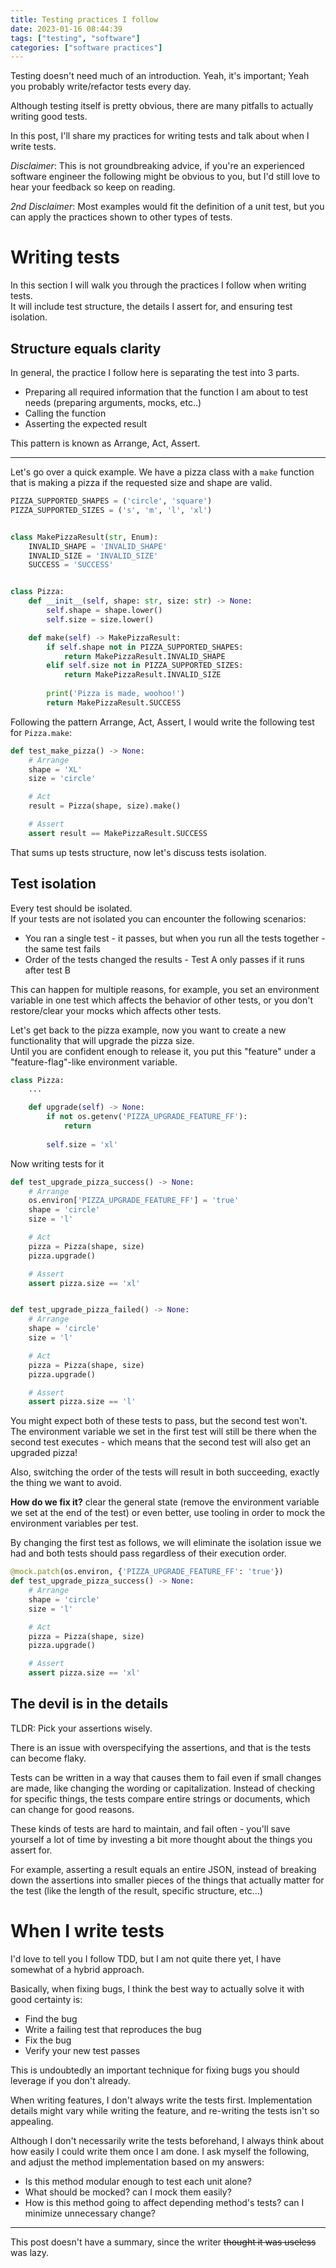 ```yaml
---
title: Testing practices I follow
date: 2023-01-16 08:44:39
tags: ["testing", "software"]
categories: ["software practices"]
---
```


Testing doesn't need much of an introduction. Yeah, it's important; Yeah you probably write/refactor tests every day.  

Although testing itself is pretty obvious, there are many pitfalls to actually writing good tests.  

In this post, I'll share my practices for writing tests and talk about when I write tests.  

*Disclaimer*: This is not groundbreaking advice, if you're an experienced software engineer the following might be obvious to you, but I'd still love to hear your feedback so keep on reading.

*2nd Disclaimer*: Most examples would fit the definition of a unit test, but you can apply the practices shown to other types of tests.


# Writing tests
In this section I will walk you through the practices I follow when writing tests.  
It will include test structure, the details I assert for, and ensuring test isolation.

## Structure equals clarity
In general, the practice I follow here is separating the test into 3 parts.  
* Preparing all required information that the function I am about to test needs (preparing arguments, mocks, etc..)
* Calling the function
* Asserting the expected result

This pattern is known as Arrange, Act, Assert.  

---

Let's go over a quick example. We have a pizza class with a `make` function that is making a pizza if the requested size and shape are valid.

``` python
PIZZA_SUPPORTED_SHAPES = ('circle', 'square')
PIZZA_SUPPORTED_SIZES = ('s', 'm', 'l', 'xl')


class MakePizzaResult(str, Enum):
    INVALID_SHAPE = 'INVALID_SHAPE'
    INVALID_SIZE = 'INVALID_SIZE'
    SUCCESS = 'SUCCESS'


class Pizza:
    def __init__(self, shape: str, size: str) -> None:
        self.shape = shape.lower()
        self.size = size.lower()

    def make(self) -> MakePizzaResult:
        if self.shape not in PIZZA_SUPPORTED_SHAPES:
            return MakePizzaResult.INVALID_SHAPE
        elif self.size not in PIZZA_SUPPORTED_SIZES:
            return MakePizzaResult.INVALID_SIZE
        
        print('Pizza is made, woohoo!')
        return MakePizzaResult.SUCCESS
```

Following the pattern Arrange, Act, Assert, I would write the following test for `Pizza.make`:
``` python
def test_make_pizza() -> None:
    # Arrange
    shape = 'XL'
    size = 'circle'

    # Act
    result = Pizza(shape, size).make()

    # Assert
    assert result == MakePizzaResult.SUCCESS
```

That sums up tests structure, now let's discuss tests isolation.

## Test isolation
Every test should be isolated.  
If your tests are not isolated you can encounter the following scenarios:

* You ran a single test - it passes, but when you run all the tests together - the same test fails
* Order of the tests changed the results - Test A only passes if it runs after test B

This can happen for multiple reasons, for example, you set an environment variable in one test which affects the behavior of other tests, or you don't restore/clear your mocks which affects other tests.

Let's get back to the pizza example, now you want to create a new functionality that will upgrade the pizza size.  
Until you are confident enough to release it, you put this "feature" under a "feature-flag"-like environment variable.

``` python
class Pizza:
    ...

    def upgrade(self) -> None:
        if not os.getenv('PIZZA_UPGRADE_FEATURE_FF'):
            return
        
        self.size = 'xl'
```

Now writing tests for it

``` python
def test_upgrade_pizza_success() -> None:
    # Arrange
    os.environ['PIZZA_UPGRADE_FEATURE_FF'] = 'true'
    shape = 'circle'
    size = 'l'

    # Act
    pizza = Pizza(shape, size)
    pizza.upgrade()

    # Assert
    assert pizza.size == 'xl'


def test_upgrade_pizza_failed() -> None:
    # Arrange
    shape = 'circle'
    size = 'l'

    # Act
    pizza = Pizza(shape, size)
    pizza.upgrade()

    # Assert
    assert pizza.size == 'l'
```

You might expect both of these tests to pass, but the second test won't.  
The environment variable we set in the first test will still be there when the second test executes - which means that the second test will also get an upgraded pizza!

Also, switching the order of the tests will result in both succeeding, exactly the thing we want to avoid.

**How do we fix it?** clear the general state (remove the environment variable we set at the end of the test) or even better, use tooling in order to mock the environment variables per test.

By changing the first test as follows, we will eliminate the isolation issue we had and both tests should pass regardless of their execution order.

``` python
@mock.patch(os.environ, {'PIZZA_UPGRADE_FEATURE_FF': 'true'})
def test_upgrade_pizza_success() -> None:
    # Arrange
    shape = 'circle'
    size = 'l'

    # Act
    pizza = Pizza(shape, size)
    pizza.upgrade()

    # Assert
    assert pizza.size == 'xl'
```
## The devil is in the details
TLDR: Pick your assertions wisely.

There is an issue with overspecifying the assertions, and that is the tests can become flaky.

Tests can be written in a way that causes them to fail even if small changes are made, like changing the wording or capitalization. Instead of checking for specific things, the tests compare entire strings or documents, which can change for good reasons.

These kinds of tests are hard to maintain, and fail often - you'll save yourself a lot of time by investing a bit more thought about the things you assert for.

For example, asserting a result equals an entire JSON, instead of breaking down the assertions into smaller pieces of the things that actually matter for the test (like the length of the result, specific structure, etc...)

# When I write tests
I'd love to tell you I follow TDD, but I am not quite there yet, I have somewhat of a hybrid approach.

Basically, when fixing bugs, I think the best way to actually solve it with good certainty is:
* Find the bug
* Write a failing test that reproduces the bug
* Fix the bug
* Verify your new test passes

This is undoubtedly an important technique for fixing bugs you should leverage if you don't already.

When writing features, I don't always write the tests first. Implementation details might vary while writing the feature, and re-writing the tests isn't so appealing.

Although I don't necessarily write the tests beforehand, I always think about how easily I could write them once I am done. I ask myself the following, and adjust the method implementation based on my answers:

* Is this method modular enough to test each unit alone?
* What should be mocked? can I mock them easily?
* How is this method going to affect depending method's tests? can I minimize unnecessary change?

---

This post doesn't have a summary, since the writer ~~thought it was useless~~ was lazy.